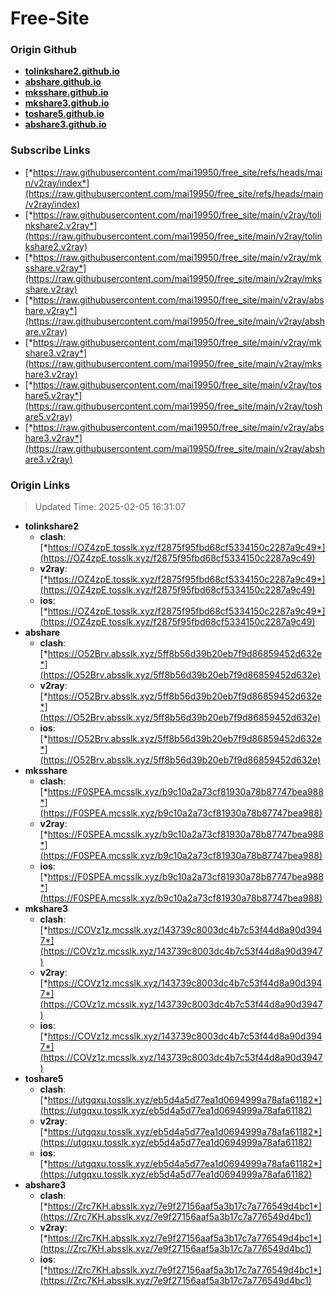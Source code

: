 # Free-Site

### Origin Github

- [**tolinkshare2.github.io**](https://github.com/tolinkshare2/tolinkshare2.github.io)
- [**abshare.github.io**](https://github.com/abshare/abshare.github.io)
- [**mksshare.github.io**](https://github.com/mksshare/mksshare.github.io)
- [**mkshare3.github.io**](https://github.com/mkshare3/mkshare3.github.io)
- [**toshare5.github.io**](https://github.com/toshare5/toshare5.github.io)
- [**abshare3.github.io**](https://github.com/abshare3/abshare3.github.io)

### Subscribe Links

- [*https://raw.githubusercontent.com/mai19950/free_site/refs/heads/main/v2ray/index*](https://raw.githubusercontent.com/mai19950/free_site/refs/heads/main/v2ray/index)
- [*https://raw.githubusercontent.com/mai19950/free_site/main/v2ray/tolinkshare2.v2ray*](https://raw.githubusercontent.com/mai19950/free_site/main/v2ray/tolinkshare2.v2ray)
- [*https://raw.githubusercontent.com/mai19950/free_site/main/v2ray/mksshare.v2ray*](https://raw.githubusercontent.com/mai19950/free_site/main/v2ray/mksshare.v2ray)
- [*https://raw.githubusercontent.com/mai19950/free_site/main/v2ray/abshare.v2ray*](https://raw.githubusercontent.com/mai19950/free_site/main/v2ray/abshare.v2ray)
- [*https://raw.githubusercontent.com/mai19950/free_site/main/v2ray/mkshare3.v2ray*](https://raw.githubusercontent.com/mai19950/free_site/main/v2ray/mkshare3.v2ray)
- [*https://raw.githubusercontent.com/mai19950/free_site/main/v2ray/toshare5.v2ray*](https://raw.githubusercontent.com/mai19950/free_site/main/v2ray/toshare5.v2ray)
- [*https://raw.githubusercontent.com/mai19950/free_site/main/v2ray/abshare3.v2ray*](https://raw.githubusercontent.com/mai19950/free_site/main/v2ray/abshare3.v2ray)

### Origin Links

> Updated Time: 2025-02-05 16:31:07

- **tolinkshare2**
  - **clash**: [*https://OZ4zpE.tosslk.xyz/f2875f95fbd68cf5334150c2287a9c49*](https://OZ4zpE.tosslk.xyz/f2875f95fbd68cf5334150c2287a9c49)
  - **v2ray**: [*https://OZ4zpE.tosslk.xyz/f2875f95fbd68cf5334150c2287a9c49*](https://OZ4zpE.tosslk.xyz/f2875f95fbd68cf5334150c2287a9c49)
  - **ios**: [*https://OZ4zpE.tosslk.xyz/f2875f95fbd68cf5334150c2287a9c49*](https://OZ4zpE.tosslk.xyz/f2875f95fbd68cf5334150c2287a9c49)
- **abshare**
  - **clash**: [*https://O52Brv.absslk.xyz/5ff8b56d39b20eb7f9d86859452d632e*](https://O52Brv.absslk.xyz/5ff8b56d39b20eb7f9d86859452d632e)
  - **v2ray**: [*https://O52Brv.absslk.xyz/5ff8b56d39b20eb7f9d86859452d632e*](https://O52Brv.absslk.xyz/5ff8b56d39b20eb7f9d86859452d632e)
  - **ios**: [*https://O52Brv.absslk.xyz/5ff8b56d39b20eb7f9d86859452d632e*](https://O52Brv.absslk.xyz/5ff8b56d39b20eb7f9d86859452d632e)
- **mksshare**
  - **clash**: [*https://F0SPEA.mcsslk.xyz/b9c10a2a73cf81930a78b87747bea988*](https://F0SPEA.mcsslk.xyz/b9c10a2a73cf81930a78b87747bea988)
  - **v2ray**: [*https://F0SPEA.mcsslk.xyz/b9c10a2a73cf81930a78b87747bea988*](https://F0SPEA.mcsslk.xyz/b9c10a2a73cf81930a78b87747bea988)
  - **ios**: [*https://F0SPEA.mcsslk.xyz/b9c10a2a73cf81930a78b87747bea988*](https://F0SPEA.mcsslk.xyz/b9c10a2a73cf81930a78b87747bea988)
- **mkshare3**
  - **clash**: [*https://COVz1z.mcsslk.xyz/143739c8003dc4b7c53f44d8a90d3947*](https://COVz1z.mcsslk.xyz/143739c8003dc4b7c53f44d8a90d3947)
  - **v2ray**: [*https://COVz1z.mcsslk.xyz/143739c8003dc4b7c53f44d8a90d3947*](https://COVz1z.mcsslk.xyz/143739c8003dc4b7c53f44d8a90d3947)
  - **ios**: [*https://COVz1z.mcsslk.xyz/143739c8003dc4b7c53f44d8a90d3947*](https://COVz1z.mcsslk.xyz/143739c8003dc4b7c53f44d8a90d3947)
- **toshare5**
  - **clash**: [*https://utgqxu.tosslk.xyz/eb5d4a5d77ea1d0694999a78afa61182*](https://utgqxu.tosslk.xyz/eb5d4a5d77ea1d0694999a78afa61182)
  - **v2ray**: [*https://utgqxu.tosslk.xyz/eb5d4a5d77ea1d0694999a78afa61182*](https://utgqxu.tosslk.xyz/eb5d4a5d77ea1d0694999a78afa61182)
  - **ios**: [*https://utgqxu.tosslk.xyz/eb5d4a5d77ea1d0694999a78afa61182*](https://utgqxu.tosslk.xyz/eb5d4a5d77ea1d0694999a78afa61182)
- **abshare3**
  - **clash**: [*https://Zrc7KH.absslk.xyz/7e9f27156aaf5a3b17c7a776549d4bc1*](https://Zrc7KH.absslk.xyz/7e9f27156aaf5a3b17c7a776549d4bc1)
  - **v2ray**: [*https://Zrc7KH.absslk.xyz/7e9f27156aaf5a3b17c7a776549d4bc1*](https://Zrc7KH.absslk.xyz/7e9f27156aaf5a3b17c7a776549d4bc1)
  - **ios**: [*https://Zrc7KH.absslk.xyz/7e9f27156aaf5a3b17c7a776549d4bc1*](https://Zrc7KH.absslk.xyz/7e9f27156aaf5a3b17c7a776549d4bc1)
